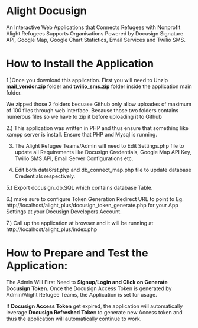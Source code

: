 # Alight Docusign


An Interactive Web Applications that Connects  Refugees with  Nonprofit Alight Refugees Supports Organisations
Powered by Docusign Signature API, Google Map, Google Chart Statictics, Email Services and Twilio SMS.


# How to Install the Application

1.)Once you download this application. First you will need to Unzip **mail_vendor.zip** folder and **twilio_sms.zip** folder inside the application main folder.

We zipped those 2 folders becuase Github only allow uploades of maximum of 100 files through web interface. Because those two folders contains numerous files so we have to zip it before uploading it to Github

2.) This application was written in PHP and thus ensure that something like xampp server is install. Ensure that PHP and Mysql is running.

3) The Alight Refugee Teams/Admin will need to Edit Settings.php file to update all Requirements like Docusign Credentials, Google Map API Key, Twilio SMS API, Email Server Configurations etc.

4) Edit both data6rst.php and db_connect_map.php  file to update database Credentials respectively.

5.) Export docusign_db.SQL which contains database Table.

 6.) make sure to configure Token Generation Redirect URL to point to Eg. http://localhost/alight_plus/docusign_token_generate.php for your App Settings at your Docusign Developers Account.

7.) Call up the application at browser and it will be running at http://localhost/alight_plus/index.php


# How to Prepare and Test the Application:

The Admin Will First Need to **Signup/Login and Click on Generate Docusign Token.** Once the Docusign Access Token is generated by Admin/Alight Refugee Teams, the Application is set for usage.

If **Docusign Access Token** get expired, the application will automatically leverage **Docusign Refreshed Toke**n to generate new Access token and thus the application will automatically continue to work.
